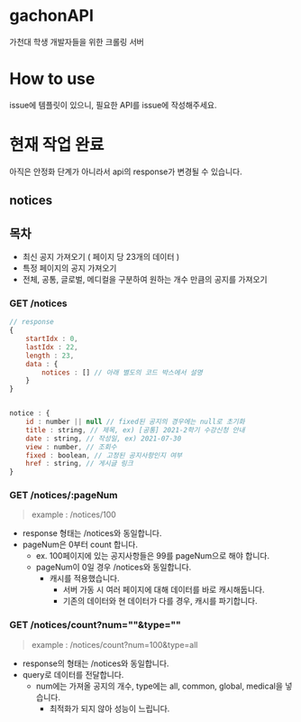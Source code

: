 # gachonAPI

가천대 학생 개발자들을 위한 크롤링 서버

# How to use

issue에 템플릿이 있으니, 필요한 API를 issue에 작성해주세요.

# 현재 작업 완료

아직은 안정화 단계가 아니라서 api의 response가 변경될 수 있습니다.

## notices

## 목차

-   최신 공지 가져오기 ( 페이지 당 23개의 데이터 )
-   특정 페이지의 공지 가져오기
-   전체, 공통, 글로벌, 메디컬을 구분하여 원하는 개수 만큼의 공지를 가져오기

### GET /notices

```javascript
// response
{
	startIdx : 0,
	lastIdx : 22,
	length : 23,
	data : {
		notices : [] // 아래 별도의 코드 박스에서 설명
	}
}

```

```javascript

notice : {
	id : number || null // fixed된 공지의 경우에는 null로 초기화
	title : string, // 제목, ex) [공통] 2021-2학기 수강신청 안내
	date : string, // 작성일, ex) 2021-07-30
	view : number, // 조회수
	fixed : boolean, // 고정된 공지사항인지 여부
	href : string, // 게시글 링크
}
```

### GET /notices/:pageNum

> example : /notices/100

-   response 형태는 /notices와 동일합니다.
-   pageNum은 0부터 count 합니다.
    -   ex. 100페이지에 있는 공지사항들은 99를 pageNum으로 해야 합니다.
    -   pageNum이 0일 경우 /notices와 동일합니다.
        -   캐시를 적용했습니다.
            -   서버 가동 시 여러 페이지에 대해 데이터를 바로 캐시해둡니다.
            -   기존의 데이터와 현 데이터가 다를 경우, 캐시를 파기합니다.

### GET /notices/count?num=""&type=""

> example : /notices/count?num=100&type=all

-   response의 형태는 /notices와 동일합니다.
-   query로 데이터를 전달합니다.
    -   num에는 가져올 공지의 개수, type에는 all, common, global, medical을 넣습니다.
        -   최적화가 되지 않아 성능이 느립니다.
